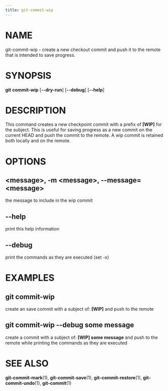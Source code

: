 ```yaml
---
title: git-commit-wip
---
```


# NAME

git-commit-wip - create a new checkout commit and push it to the remote that is intended to save progress.

# SYNOPSIS

**git** **commit-wip** [**--dry-run**] [**--debug**] [**--help**]

# DESCRIPTION

This command creates a new checkpoint commit with a prefix of **\[WIP\]** for the subject. This is useful for saving
progress as a new commit on the current HEAD and push the commit to the remote. A wip commit is retained both locally
and on the remote.

# OPTIONS

## \<message\>, -m \<message\>, --message=\<message\>

the message to include in the wip commit

## --help

print this help information

## --debug

print the commands as they are executed (set -x)

# EXAMPLES

## git commit-wip

create an save commit with a subject of: **\[WIP\]** and push to the remote

## git commit-wip --debug some message

create a commit with a subject of: **\[WIP\] some message** and push to the remote while printing the commands as they
are executed

# SEE ALSO

**git-commit-mark**(1), **git-commit-save**(1), **git-commit-restore**(1), **git-commit-undo**(1), **git-commit**(1)
